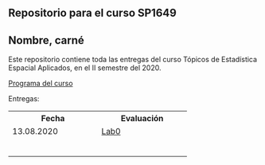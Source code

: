 ## Repositorio para el curso SP1649
## Nombre, carné

Este repositorio contiene toda las entregas del curso Tópicos de Estadística Espacial Aplicados, en el II semestre del 2020.

[Programa del curso](https://malfaro2.github.io/SP1649-II20/SP1649-Espacial.pdf)

Entregas:

<table style="width:100%">
  <tr>
    <th width="30%"> Fecha </th>
    <th width="30%">  Evaluación </th>
  </tr>
  <tr>
    <td width="30%"> 13.08.2020 </td>
    <td width="30%"> <a href="Lab0.Rmd">Lab0</a>  </td>
  </tr>
    <tr>
    <td width="30%">    </td>
    <td width="30%">    </td>
  </tr>
    <tr>
    <td width="30%">    </td>
    <td width="30%">    </td>
  </tr>
    <tr>
    <td width="30%">   </td>
    <td width="30%">   </td>
  </tr>
    <tr>
    <td width="30%">   </td>
    <td width="30%">   </td>
  </tr>
    <tr>
    <td width="30%">   </td>
    <td width="30%">   </td>
  </tr>
    <tr>
    <td width="30%">   </td>
    <td width="30%">   </td>
  </tr>
  
</table>
